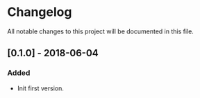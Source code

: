 # Changelog
All notable changes to this project will be documented in this file.

## [0.1.0] - 2018-06-04
### Added
- Init first version.
